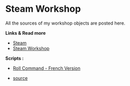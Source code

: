 # Steam Workshop

All the sources of my workshop objects are posted here.

**Links & Read more**

- [Steam](https://steamcommunity.com/)
- [Steam Workshop](https://steamcommunity.com/id/keketiger/myworkshopfiles/)

**Scripts :**

- [Roll Command - French Version](https://steamcommunity.com/sharedfiles/filedetails/?id=1251083430)
* [source](https://github.com/keketiger/Steam/blob/master/Workshop/Roll%20Command%20-%20French%20Version/lua/darkrp_modules/command_roll/sv_roll.lua)
